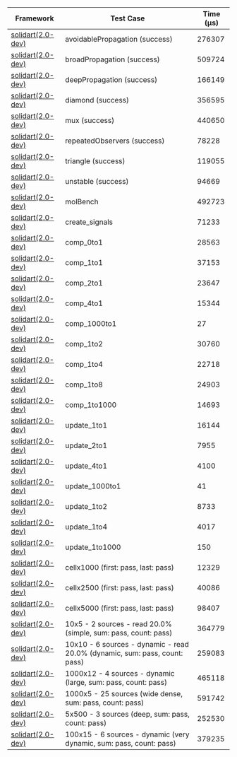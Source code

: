 | Framework | Test Case | Time (μs) |
| --- | --- | --- |
| [solidart(2.0-dev)](https://github.com/nank1ro/solidart/tree/dev) | avoidablePropagation (success) | 276307 |
| [solidart(2.0-dev)](https://github.com/nank1ro/solidart/tree/dev) | broadPropagation (success) | 509724 |
| [solidart(2.0-dev)](https://github.com/nank1ro/solidart/tree/dev) | deepPropagation (success) | 166149 |
| [solidart(2.0-dev)](https://github.com/nank1ro/solidart/tree/dev) | diamond (success) | 356595 |
| [solidart(2.0-dev)](https://github.com/nank1ro/solidart/tree/dev) | mux (success) | 440650 |
| [solidart(2.0-dev)](https://github.com/nank1ro/solidart/tree/dev) | repeatedObservers (success) | 78228 |
| [solidart(2.0-dev)](https://github.com/nank1ro/solidart/tree/dev) | triangle (success) | 119055 |
| [solidart(2.0-dev)](https://github.com/nank1ro/solidart/tree/dev) | unstable (success) | 94669 |
| [solidart(2.0-dev)](https://github.com/nank1ro/solidart/tree/dev) | molBench | 492723 |
| [solidart(2.0-dev)](https://github.com/nank1ro/solidart/tree/dev) | create_signals | 71233 |
| [solidart(2.0-dev)](https://github.com/nank1ro/solidart/tree/dev) | comp_0to1 | 28563 |
| [solidart(2.0-dev)](https://github.com/nank1ro/solidart/tree/dev) | comp_1to1 | 37153 |
| [solidart(2.0-dev)](https://github.com/nank1ro/solidart/tree/dev) | comp_2to1 | 23647 |
| [solidart(2.0-dev)](https://github.com/nank1ro/solidart/tree/dev) | comp_4to1 | 15344 |
| [solidart(2.0-dev)](https://github.com/nank1ro/solidart/tree/dev) | comp_1000to1 | 27 |
| [solidart(2.0-dev)](https://github.com/nank1ro/solidart/tree/dev) | comp_1to2 | 30760 |
| [solidart(2.0-dev)](https://github.com/nank1ro/solidart/tree/dev) | comp_1to4 | 22718 |
| [solidart(2.0-dev)](https://github.com/nank1ro/solidart/tree/dev) | comp_1to8 | 24903 |
| [solidart(2.0-dev)](https://github.com/nank1ro/solidart/tree/dev) | comp_1to1000 | 14693 |
| [solidart(2.0-dev)](https://github.com/nank1ro/solidart/tree/dev) | update_1to1 | 16144 |
| [solidart(2.0-dev)](https://github.com/nank1ro/solidart/tree/dev) | update_2to1 | 7955 |
| [solidart(2.0-dev)](https://github.com/nank1ro/solidart/tree/dev) | update_4to1 | 4100 |
| [solidart(2.0-dev)](https://github.com/nank1ro/solidart/tree/dev) | update_1000to1 | 41 |
| [solidart(2.0-dev)](https://github.com/nank1ro/solidart/tree/dev) | update_1to2 | 8733 |
| [solidart(2.0-dev)](https://github.com/nank1ro/solidart/tree/dev) | update_1to4 | 4017 |
| [solidart(2.0-dev)](https://github.com/nank1ro/solidart/tree/dev) | update_1to1000 | 150 |
| [solidart(2.0-dev)](https://github.com/nank1ro/solidart/tree/dev) | cellx1000 (first: pass, last: pass) | 12329 |
| [solidart(2.0-dev)](https://github.com/nank1ro/solidart/tree/dev) | cellx2500 (first: pass, last: pass) | 40086 |
| [solidart(2.0-dev)](https://github.com/nank1ro/solidart/tree/dev) | cellx5000 (first: pass, last: pass) | 98407 |
| [solidart(2.0-dev)](https://github.com/nank1ro/solidart/tree/dev) | 10x5 - 2 sources - read 20.0% (simple, sum: pass, count: pass) | 364779 |
| [solidart(2.0-dev)](https://github.com/nank1ro/solidart/tree/dev) | 10x10 - 6 sources - dynamic - read 20.0% (dynamic, sum: pass, count: pass) | 259083 |
| [solidart(2.0-dev)](https://github.com/nank1ro/solidart/tree/dev) | 1000x12 - 4 sources - dynamic (large, sum: pass, count: pass) | 465118 |
| [solidart(2.0-dev)](https://github.com/nank1ro/solidart/tree/dev) | 1000x5 - 25 sources (wide dense, sum: pass, count: pass) | 591742 |
| [solidart(2.0-dev)](https://github.com/nank1ro/solidart/tree/dev) | 5x500 - 3 sources (deep, sum: pass, count: pass) | 252530 |
| [solidart(2.0-dev)](https://github.com/nank1ro/solidart/tree/dev) | 100x15 - 6 sources - dynamic (very dynamic, sum: pass, count: pass) | 379235 |
